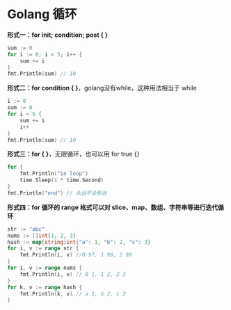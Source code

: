 # Golang 循环

**形式一：for init; condition; post { }**

```go
sum := 0
for i := 0; i < 5; i++ {
	sum += i
}
fmt.Println(sum) // 10

```

**形式二：for condition { }**，golang没有while，这种用法相当于 while

```go
i := 0
sum := 0
for i < 5 {
	sum += i
	i++
}
fmt.Println(sum) // 10
```

**形式三：for { }**，无限循环，也可以用 for true {}

```go
for {
	fmt.Println("in loop")
	time.Sleep(1 * time.Second)
}
fmt.Println("end") // 永远不会到达
```

**形式四：for 循环的 range 格式可以对 slice、map、数组、字符串等进行迭代循环**

```go
str := "abc"
nums := []int{1, 2, 3}
hash := map[string]int{"a": 1, "b": 2, "c": 3}
for i, v := range str {
	fmt.Println(i, v) //0 97, 1 98, 2 99
}
for i, v := range nums {
	fmt.Println(i, v) // 0 1, 1 2, 2 3
}
for k, v := range hash {
	fmt.Println(k, v) // a 1, b 2, c 3
}
```

